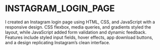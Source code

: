 # INSTAGRAM_LOGIN_PAGE
I created an Instagram login page using HTML, CSS, and JavaScript with a responsive design. CSS flexbox, media queries, and gradients styled the layout, while JavaScript added form validation and dynamic feedback. Features include styled input fields, hover effects, app download buttons, and a design replicating Instagram’s clean interface.
